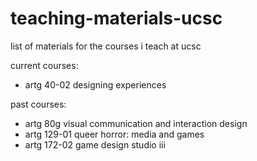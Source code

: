 # teaching-materials-ucsc
list of materials for the courses i teach at ucsc

current courses:
-   artg 40-02 designing experiences

past courses:
-   artg 80g visual communication and interaction design
-   artg 129-01 queer horror: media and games
-   artg 172-02 game design studio iii